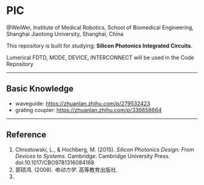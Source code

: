 # PIC
@WeiWei, Institute of Medical Robotics, School of Biomedical Engineering, Shanghai Jiaotong University, Shanghai, China

This repository is built for studying: **Silicon Photonics Integrated Circuits**.

Lumerical FDTD, MODE, DEVICE, INTERCONNECT will be used in the Code Repository

---
## Basic Knowledge
+ waveguide: https://zhuanlan.zhihu.com/p/279532423
+ grating coupler: https://zhuanlan.zhihu.com/p/336658664

---
## Reference
1. Chrostowski, L., & Hochberg, M. (2015). *Silicon Photonics Design: From Devices to Systems.* Cambridge: Cambridge University Press. doi:10.1017/CBO9781316084168
2. 郭硕鸿. (2008). *电动力学*. 高等教育出版社. 
3. 
